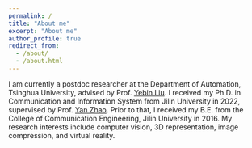```yaml
---
permalink: /
title: "About me"
excerpt: "About me"
author_profile: true
redirect_from: 
  - /about/
  - /about.html
---
```

I am currently a postdoc researcher at the Department of Automation, Tsinghua University, advised by Prof. [Yebin Liu](http://www.liuyebin.com/). I received my Ph.D. in Communication and Information System from Jilin University in 2022, supervised by Prof. [Yan Zhao](http://dce.jlu.edu.cn/info/1181/5220.htm). Prior to that, I received my B.E. from the College of Communication Engineering, Jilin University in 2016. My research interests include computer vision, 3D representation, image compression, and virtual reality.

